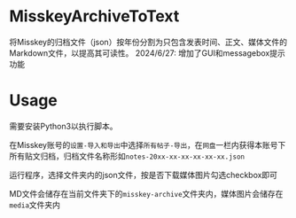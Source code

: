 # MisskeyArchiveToText

将Misskey的归档文件（json）按年份分割为只包含发表时间、正文、媒体文件的Markdown文件，以提高其可读性。
2024/6/27: 增加了GUI和messagebox提示功能

# Usage

需要安装Python3以执行脚本。

在Misskey账号的`设置-导入和导出`中选择`所有帖子-导出`，在`网盘`一栏内获得本账号下所有贴文归档，归档文件名称形如`notes-20xx-xx-xx-xx-xx-xx.json`

运行程序，选择文件夹内的json文件，按是否下载媒体图片勾选checkbox即可

MD文件会储存在当前文件夹下的`misskey-archive`文件夹内，媒体图片会储存在`media`文件夹内
